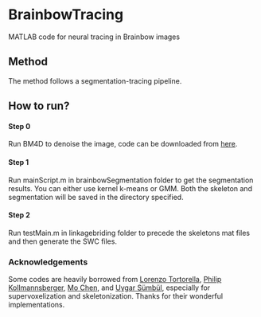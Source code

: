 # BrainbowTracing
MATLAB code for neural tracing in Brainbow images

## Method
The method follows a segmentation-tracing pipeline.


## How to run?
#### Step 0
Run BM4D to denoise the image, code can be downloaded from [here](http://www.cs.tut.fi/~foi/GCF-BM3D/).
#### Step 1
Run mainScript.m in brainbowSegmentation folder to get the segmentation results. You can either use kernel k-means or GMM. Both the skeleton and segmentation will be saved in the directory specified.
#### Step 2
Run testMain.m in linkagebriding folder to precede the skeletons mat files and then generate the SWC files.


### Acknowledgements
Some codes are heavily borrowed from [Lorenzo Tortorella](https://www.mathworks.com/matlabcentral/fileexchange/45546-a-algorithm), [Philip Kollmannsberger](https://github.com/phi-max), [Mo Chen](https://github.com/PRML/PRMLT), and [Uygar Sümbül](https://github.com/uygarsumbul/brainbowSegmentation), especially for supervoxelization and skeletonization. Thanks for their wonderful implementations. 
